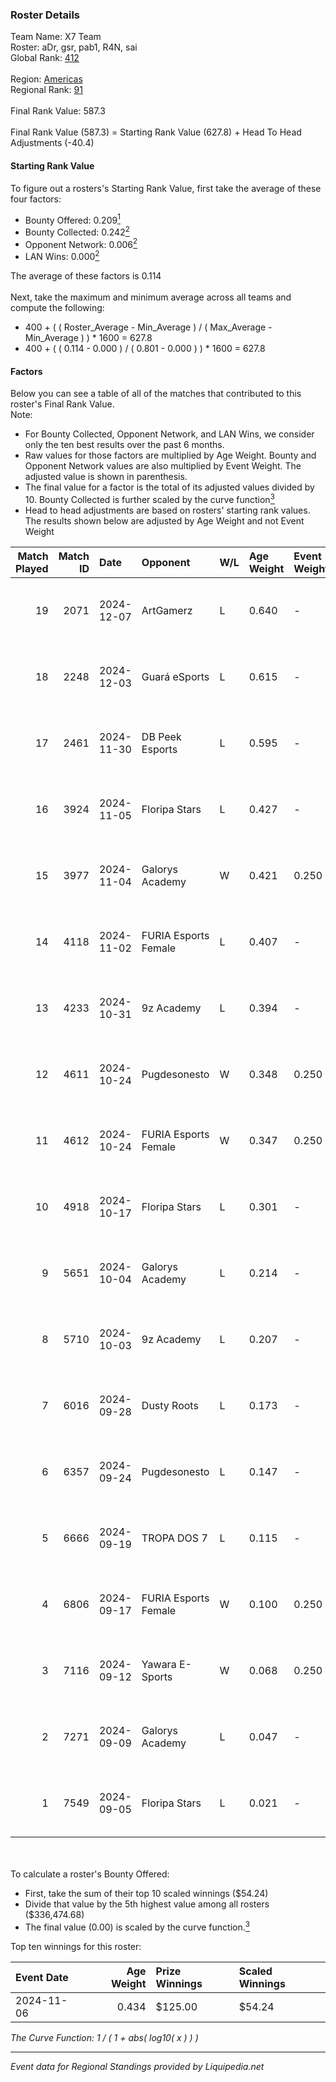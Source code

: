 ### Roster Details<br />
Team Name: X7 Team<br />
Roster: aDr, gsr, pab1, R4N, sai<br />
Global Rank: [412](../standings_global.md)<br />
<br />
Region: [Americas]( ../standings_americas.md)<br />
Regional Rank: [91]( ../standings_americas.md)<br />
<br />
Final Rank Value:  587.3<br />
<br />
Final Rank Value (587.3) = Starting Rank Value (627.8) + Head To Head Adjustments (-40.4)<br />

#### Starting Rank Value<br />
To figure out a rosters's Starting Rank Value, first take the average of these four factors:<br />
- Bounty Offered: 0.209[<sup>1</sup>](#table2)
- Bounty Collected: 0.242[<sup>2</sup>](#table1)
- Opponent Network: 0.006[<sup>2</sup>](#table1)
- LAN Wins: 0.000[<sup>2</sup>](#table1)

The average of these factors is 0.114<br />
<br />
Next, take the maximum and minimum average across all teams and compute the following:<br />
- 400 + ( ( Roster_Average - Min_Average ) / ( Max_Average - Min_Average ) ) * 1600 = 627.8
- 400 + ( ( 0.114 - 0.000 ) / ( 0.801 - 0.000 ) ) * 1600 = 627.8


#### Factors<br />
Below you can see a table of all of the matches that contributed to this roster's Final Rank Value.<br />
Note:<br />

- For Bounty Collected, Opponent Network, and LAN Wins, we consider only the ten best results over the past 6 months.
- Raw values for those factors are multiplied by Age Weight. Bounty and Opponent Network values are also multiplied by Event Weight. The adjusted value is shown in parenthesis.
- The final value for a factor is the total of its adjusted values divided by 10. Bounty Collected is further scaled by the curve function[<sup>3</sup>](#curveFunction)
- Head to head adjustments are based on rosters' starting rank values. The results shown below are adjusted by Age Weight and not Event Weight
<span id="table1"></span><br />


| Match Played | Match ID | Date       | Opponent             | W/L | Age Weight | Event Weight | Bounty Collected | Opponent Network | LAN Wins  | H2H Adj. | Roster                   |
| -: | -: | :- | :- | :- | :- | :- | :- | :- | :- | -: | :- |
|           19 |     2071 | 2024-12-07 | ArtGamerz            | L   | 0.640      | -            | -                | -                | -         |   -13.45 | aDr, gsr, pab1, R4N, sai |
|           18 |     2248 | 2024-12-03 | Guará eSports        | L   | 0.615      | -            | -                | -                | -         |   -13.21 | aDr, gsr, pab1, R4N, sai |
|           17 |     2461 | 2024-11-30 | DB Peek Esports      | L   | 0.595      | -            | -                | -                | -         |    -9.06 | aDr, gsr, pab1, R4N, sai |
|           16 |     3924 | 2024-11-05 | Floripa Stars        | L   | 0.427      | -            | -                | -                | -         |    -6.01 | aDr, gsr, pab1, R4N, sai |
|           15 |     3977 | 2024-11-04 | Galorys Academy      | W   | 0.421      | 0.250        | 0.001 (0.000)    | 0.158 (0.017)    | 0 (0.000) |     6.58 | aDr, gsr, pab1, R4N, sai |
|           14 |     4118 | 2024-11-02 | FURIA Esports Female | L   | 0.407      | -            | -                | -                | -         |    -1.69 | aDr, gsr, pab1, R4N, sai |
|           13 |     4233 | 2024-10-31 | 9z Academy           | L   | 0.394      | -            | -                | -                | -         |    -5.67 | aDr, gsr, pab1, R4N, sai |
|           12 |     4611 | 2024-10-24 | Pugdesonesto         | W   | 0.348      | 0.250        | 0.000 (0.000)    | 0.101 (0.009)    | 0 (0.000) |     5.78 | aDr, gsr, pab1, R4N, sai |
|           11 |     4612 | 2024-10-24 | FURIA Esports Female | W   | 0.347      | 0.250        | 0.064 (0.006)    | 0.223 (0.019)    | 0 (0.000) |     9.73 | aDr, gsr, pab1, R4N, sai |
|           10 |     4918 | 2024-10-17 | Floripa Stars        | L   | 0.301      | -            | -                | -                | -         |    -4.19 | aDr, gsr, pab1, R4N, sai |
|            9 |     5651 | 2024-10-04 | Galorys Academy      | L   | 0.214      | -            | -                | -                | -         |    -3.13 | aDr, gsr, pab1, R4N, sai |
|            8 |     5710 | 2024-10-03 | 9z Academy           | L   | 0.207      | -            | -                | -                | -         |    -2.84 | aDr, gsr, pab1, R4N, sai |
|            7 |     6016 | 2024-09-28 | Dusty Roots          | L   | 0.173      | -            | -                | -                | -         |    -1.54 | aDr, gsr, pab1, R4N, sai |
|            6 |     6357 | 2024-09-24 | Pugdesonesto         | L   | 0.147      | -            | -                | -                | -         |    -2.27 | aDr, gsr, pab1, R4N, sai |
|            5 |     6666 | 2024-09-19 | TROPA DOS 7          | L   | 0.115      | -            | -                | -                | -         |    -2.47 | aDr, gsr, pab1, R4N, sai |
|            4 |     6806 | 2024-09-17 | FURIA Esports Female | W   | 0.100      | 0.250        | 0.064 (0.002)    | 0.223 (0.006)    | 0 (0.000) |     2.79 | aDr, gsr, pab1, R4N, sai |
|            3 |     7116 | 2024-09-12 | Yawara E-Sports      | W   | 0.068      | 0.250        | 0.002 (0.000)    | 0.454 (0.008)    | 0 (0.000) |     1.24 | aDr, gsr, pab1, R4N, sai |
|            2 |     7271 | 2024-09-09 | Galorys Academy      | L   | 0.047      | -            | -                | -                | -         |    -0.71 | aDr, gsr, pab1, R4N, sai |
|            1 |     7549 | 2024-09-05 | Floripa Stars        | L   | 0.021      | -            | -                | -                | -         |    -0.31 | aDr, gsr, pab1, R4N, sai |

<br />
<span id="table2"></span><br />
To calculate a roster's Bounty Offered:<br />

- First, take the sum of their top 10 scaled winnings ($54.24)
- Divide that value by the 5th highest value among all rosters ($336,474.68)
- The final value (0.00) is scaled by the curve function.[<sup>3</sup>](#curveFunction)

Top ten winnings for this roster:<br />

| Event Date | Age Weight | Prize Winnings | Scaled Winnings |
| :- | -: | :- | :- |
| 2024-11-06 |      0.434 | $125.00        | $54.24          |


<span id="curveFunction"></span>_The Curve Function: 1 / ( 1 + abs( log10( x ) ) )_<br />

---
_Event data for Regional Standings provided by Liquipedia.net_<br />
